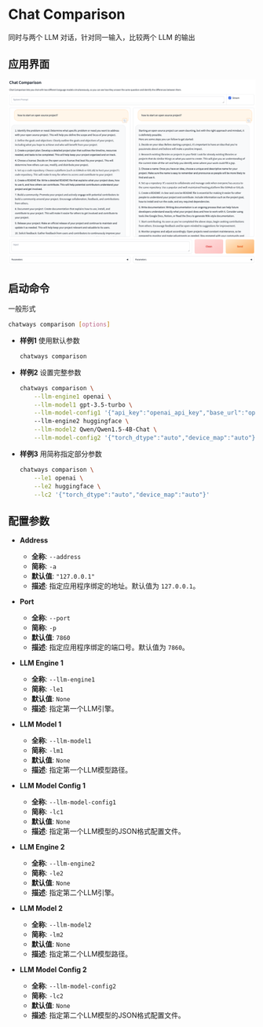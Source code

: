 # Chat Comparison

同时与两个 LLM 对话，针对同一输入，比较两个 LLM 的输出

## 应用界面

![chat_comparison](figures/chat_comparison.png)

## 启动命令

一般形式

```bash
chatways comparison [options]
```

- **样例1** 使用默认参数

  ```bash
  chatways comparison
  ```

- **样例2** 设置完整参数

  ```bash
  chatways comparison \
      --llm-engine1 openai \
      --llm-model1 gpt-3.5-turbo \
      --llm-model-config1 '{"api_key":"openai_api_key","base_url":"openai_base_url"}'
      --llm-engine2 huggingface \
      --llm-model2 Qwen/Qwen1.5-4B-Chat \
      --llm-model-config2 '{"torch_dtype":"auto","device_map":"auto"}'
  ```

- **样例3** 用简称指定部分参数

  ```bash
  chatways comparison \
      --le1 openai \
      --le2 huggingface \
      --lc2 '{"torch_dtype":"auto","device_map":"auto"}'
  ```

## 配置参数


- **Address**
  - **全称**: `--address`
  - **简称**: `-a`
  - **默认值**: `"127.0.0.1"`
  - **描述**: 指定应用程序绑定的地址。默认值为 `127.0.0.1`。

- **Port**
  - **全称**: `--port`
  - **简称**: `-p`
  - **默认值**: `7860`
  - **描述**: 指定应用程序绑定的端口号。默认值为 `7860`。

- **LLM Engine 1**
  - **全称**: `--llm-engine1`
  - **简称**: `-le1`
  - **默认值**: `None`
  - **描述**: 指定第一个LLM引擎。

- **LLM Model 1**
  - **全称**: `--llm-model1`
  - **简称**: `-lm1`
  - **默认值**: `None`
  - **描述**: 指定第一个LLM模型路径。

- **LLM Model Config 1**
  - **全称**: `--llm-model-config1`
  - **简称**: `-lc1`
  - **默认值**: `None`
  - **描述**: 指定第一个LLM模型的JSON格式配置文件。

- **LLM Engine 2**
  - **全称**: `--llm-engine2`
  - **简称**: `-le2`
  - **默认值**: `None`
  - **描述**: 指定第二个LLM引擎。

- **LLM Model 2**
  - **全称**: `--llm-model2`
  - **简称**: `-lm2`
  - **默认值**: `None`
  - **描述**: 指定第二个LLM模型路径。

- **LLM Model Config 2**
  - **全称**: `--llm-model-config2`
  - **简称**: `-lc2`
  - **默认值**: `None`
  - **描述**: 指定第二个LLM模型的JSON格式配置文件。
